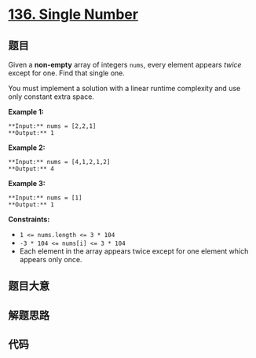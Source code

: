 # [136. Single Number](https://leetcode.com/problems/single-number)

## 题目

Given a **non-empty**  array of integers `nums`, every element appears _twice_
except for one. Find that single one.

You must implement a solution with a linear runtime complexity and use only
constant extra space.



**Example 1:**

    
    
    **Input:** nums = [2,2,1]
    **Output:** 1
    

**Example 2:**

    
    
    **Input:** nums = [4,1,2,1,2]
    **Output:** 4
    

**Example 3:**

    
    
    **Input:** nums = [1]
    **Output:** 1
    



**Constraints:**

  * `1 <= nums.length <= 3 * 104`
  * `-3 * 104 <= nums[i] <= 3 * 104`
  * Each element in the array appears twice except for one element which appears only once.


## 题目大意

## 解题思路

## 代码

```javascript

```
